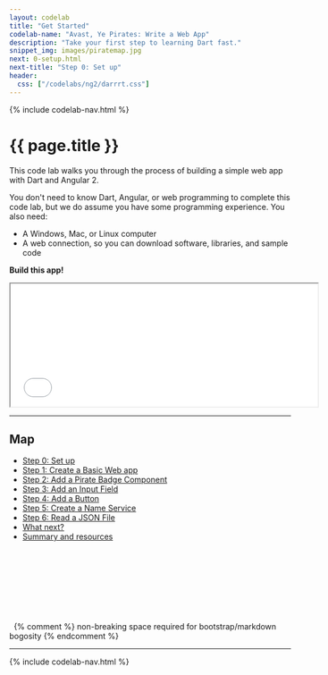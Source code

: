 ```yaml
---
layout: codelab
title: "Get Started"
codelab-name: "Avast, Ye Pirates: Write a Web App"
description: "Take your first step to learning Dart fast."
snippet_img: images/piratemap.jpg
next: 0-setup.html
next-title: "Step 0: Set up"
header:
  css: ["/codelabs/ng2/darrrt.css"]
---
```


{% include codelab-nav.html %}

# {{ page.title }}

This code lab walks you through the process of building a simple
web app with Dart and Angular 2.

You don't need to know Dart, Angular, or web programming to complete
this code lab, but we do assume you have some programming experience.
You also need:

* A Windows, Mac, or Linux computer
* A web connection, so you can download software, libraries, and sample code

<strong>Build this app!</strong>

<iframe class="running-app-frame"
        style="height:220px;width:550px;"
        src="examples/web/index.html">
</iframe>

<hr>

<div class="piratemap" markdown="1" style="min-height:325px">

## Map

* [Step 0: Set up](0-setup.html)
* [Step 1: Create a Basic Web app](1-skeleton.html)
* [Step 2: Add a Pirate Badge Component](2-blankbadge.html)
* [Step 3: Add an Input Field](3-inputnamebadge.html)
* [Step 4: Add a Button](4-buttonbadge.html)
* [Step 5: Create a Name Service](5-piratenameservice.html)
* [Step 6: Read a JSON File](6-readjsonfile.html)
* [What next?](what-next.html)
* [Summary and resources](summary.html)
</div>

<div class="row"> <div class="col-md-7" markdown="1">

</div> <div class="col-md-5" markdown="1">

&nbsp; {% comment %} non-breaking space required for bootstrap/markdown bogosity {% endcomment %}

</div> </div>

<hr>

{% include codelab-nav.html %}
